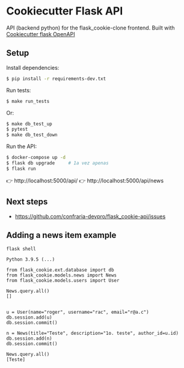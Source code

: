 # Cookiecutter Flask API

API (backend python) for the flask_cookie-clone frontend. Built with [Cookiecutter flask OpenAPI](https://github.com/huogerac/cookiecutter-flask-openapi/
)

## Setup

Install dependencies:

```bash
$ pip install -r requirements-dev.txt
```

Run tests:

```bash
$ make run_tests
```

Or:

```bash
$ make db_test_up
$ pytest
$ make db_test_down
```

Run the API:

```bash
$ docker-compose up -d
$ flask db upgrade     # 1a vez apenas
$ flask run
```

👉 http://localhost:5000/api/
👉 http://localhost:5000/api/news

## Next steps

- https://github.com/confraria-devpro/flask_cookie-api/issues

## Adding a news item example

```
flask shell

Python 3.9.5 (...)

from flask_cookie.ext.database import db
from flask_cookie.models.news import News
from flask_cookie.models.users import User

News.query.all()
[]


u = User(name="roger", username="rac", email="r@a.c")
db.session.add(u)
db.session.commit()

n = News(title="Teste", description="1o. teste", author_id=u.id)
db.session.add(n)
db.session.commit()

News.query.all()
[Teste]
```
